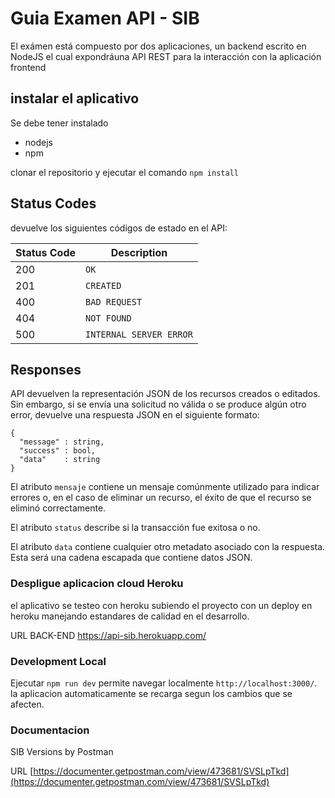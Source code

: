 # Guia Examen API - SIB

El exámen está compuesto por dos aplicaciones, un backend escrito en NodeJS el cual expondráuna API REST para la interacción con la aplicación frontend

## instalar el aplicativo

Se debe tener instalado

- nodejs
- npm

clonar el repositorio y ejecutar el comando `npm install`  

## Status Codes
devuelve los siguientes códigos de estado en el API:

| Status Code | Description |
|-------------| ----------- |
| 200 | `OK` |
| 201 | `CREATED` |
| 400 | `BAD REQUEST` |
| 404 | `NOT FOUND` |
| 500 | `INTERNAL SERVER ERROR`|


## Responses
API devuelven la representación JSON de los recursos creados o editados. Sin embargo, si se envía una solicitud no válida o se produce algún otro error, devuelve una respuesta JSON en el siguiente formato:

```
{
  "message" : string,
  "success" : bool,
  "data"    : string
}
```

El atributo `mensaje` contiene un mensaje comúnmente utilizado para indicar errores o, en el caso de eliminar un recurso, el éxito de que el recurso se eliminó correctamente.

El atributo `status` describe si la transacción fue exitosa o no.

El atributo `data` contiene cualquier otro metadato asociado con la respuesta. Esta será una cadena escapada que contiene datos JSON.



### Despligue aplicacion cloud Heroku

el aplicativo se testeo con heroku subiendo el proyecto con un deploy en heroku manejando estandares de calidad en el desarrollo.

URL BACK-END
https://api-sib.herokuapp.com/


### Development Local

Ejecutar `npm run dev`  permite navegar localmente `http://localhost:3000/`. la aplicacion automaticamente se recarga segun los cambios que se afecten.

### Documentacion

SIB Versions by Postman 

URL
[https://documenter.getpostman.com/view/473681/SVSLpTkd](https://documenter.getpostman.com/view/473681/SVSLpTkd)
